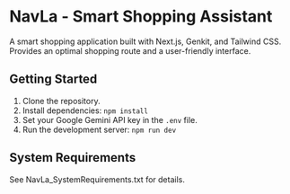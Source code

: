 
# NavLa - Smart Shopping Assistant

A smart shopping application built with Next.js, Genkit, and Tailwind CSS.  Provides an optimal shopping route and a user-friendly interface.

## Getting Started

1.  Clone the repository.
2.  Install dependencies: `npm install`
3.  Set your Google Gemini API key in the `.env` file.
4.  Run the development server: `npm run dev`

## System Requirements

See NavLa_SystemRequirements.txt for details.
